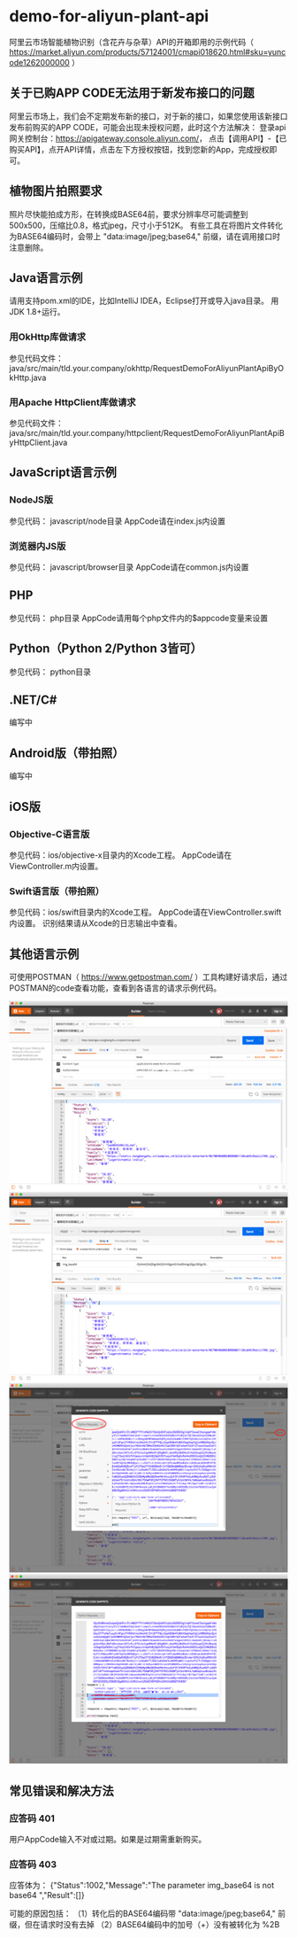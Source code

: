 # demo-for-aliyun-plant-api

阿里云市场智能植物识别（含花卉与杂草）API的开箱即用的示例代码（ <https://market.aliyun.com/products/57124001/cmapi018620.html#sku=yuncode1262000000> ）

## 关于已购APP CODE无法用于新发布接口的问题

  阿里云市场上，我们会不定期发布新的接口，对于新的接口，如果您使用该新接口发布前购买的APP CODE，可能会出现未授权问题，此时这个方法解决：
  登录api网关控制台：<https://apigateway.console.aliyun.com/>，
  点击【调用API】-【已购买API】，点开API详情，点击左下方授权按钮，找到您新的App，完成授权即可。

## 植物图片拍照要求

  照片尽快能拍成方形，在转换成BASE64前，要求分辨率尽可能调整到500x500，压缩比0.8，格式jpeg，尺寸小于512K。
  有些工具在将图片文件转化为BASE64编码时，会带上 "data:image/jpeg;base64," 前缀，请在调用接口时注意删除。

## Java语言示例

  请用支持pom.xml的IDE，比如IntelliJ IDEA，Eclipse打开或导入java目录。
  用JDK 1.8+运行。

### 用OkHttp库做请求

  参见代码文件：java/src/main/tld.your.company/okhttp/RequestDemoForAliyunPlantApiByOkHttp.java

### 用Apache HttpClient库做请求

  参见代码文件：java/src/main/tld.your.company/httpclient/RequestDemoForAliyunPlantApiByHttpClient.java

## JavaScript语言示例

### NodeJS版

  参见代码： javascript/node目录
  AppCode请在index.js内设置

### 浏览器内JS版

  参见代码： javascript/browser目录
  AppCode请在common.js内设置

## PHP

  参见代码： php目录
  AppCode请用每个php文件内的$appcode变量来设置

## Python（Python 2/Python 3皆可）

  参见代码： python目录

## .NET/C#

  编写中

## Android版（带拍照）

  编写中

## iOS版

### Objective-C语言版

  参见代码：ios/objective-x目录内的Xcode工程。
  AppCode请在ViewController.m内设置。

### Swift语言版（带拍照）

  参见代码：ios/swift目录内的Xcode工程。
  AppCode请在ViewController.swift内设置。
  识别结果请从Xcode的日志输出中查看。

## 其他语言示例

  可使用POSTMAN（ <https://www.getpostman.com/> ）工具构建好请求后，通过POSTMAN的code查看功能，查看到各语言的请求示例代码。

  ![](postman/postman-1.png)
  ![](postman/postman-2.png)
  ![](postman/postman-3.png)
  ![](postman/postman-4.png)

## 常见错误和解决方法

### 应答码 401

  用户AppCode输入不对或过期。如果是过期需重新购买。

### 应答码 403

  应答体为：
  {"Status":1002,"Message":"The parameter img_base64 is not base64 ","Result":[]}

  可能的原因包括：
  （1）转化后的BASE64编码带 "data:image/jpeg;base64," 前缀，但在请求时没有去掉
  （2）BASE64编码中的加号（+）没有被转化为 %2B
